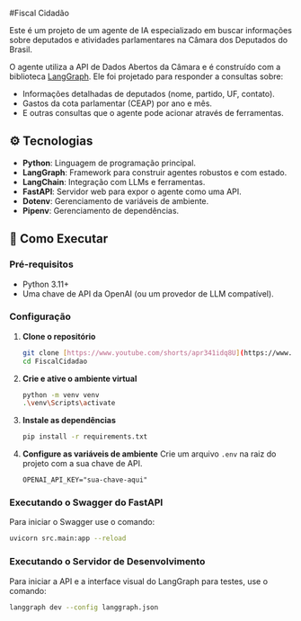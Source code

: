 #Fiscal Cidadão

Este é um projeto de um agente de IA especializado em buscar informações sobre deputados e atividades parlamentares na Câmara dos Deputados do Brasil.

O agente utiliza a API de Dados Abertos da Câmara e é construído com a biblioteca [LangGraph](https://github.com/langchain-ai/langgraph). Ele foi projetado para responder a consultas sobre:

- Informações detalhadas de deputados (nome, partido, UF, contato).
- Gastos da cota parlamentar (CEAP) por ano e mês.
- E outras consultas que o agente pode acionar através de ferramentas.

## ⚙️ Tecnologias

- **Python**: Linguagem de programação principal.
- **LangGraph**: Framework para construir agentes robustos e com estado.
- **LangChain**: Integração com LLMs e ferramentas.
- **FastAPI**: Servidor web para expor o agente como uma API.
- **Dotenv**: Gerenciamento de variáveis de ambiente.
- **Pipenv**: Gerenciamento de dependências.

## 🚀 Como Executar

### Pré-requisitos
- Python 3.11+
- Uma chave de API da OpenAI (ou um provedor de LLM compatível).

### Configuração
1.  **Clone o repositório**
    ```bash
    git clone [https://www.youtube.com/shorts/apr341idq8U](https://www.youtube.com/shorts/apr341idq8U)
    cd FiscalCidadao
    ```
2.  **Crie e ative o ambiente virtual**
    ```bash
    python -m venv venv
    .\venv\Scripts\activate
    ```
3.  **Instale as dependências**
    ```bash
    pip install -r requirements.txt
    ```
4.  **Configure as variáveis de ambiente**
    Crie um arquivo `.env` na raiz do projeto com a sua chave de API.
    ```env
    OPENAI_API_KEY="sua-chave-aqui"
    ```
### Executando o Swagger do FastAPI
Para iniciar o Swagger use o comando:
```bash
uvicorn src.main:app --reload
````
### Executando o Servidor de Desenvolvimento
Para iniciar a API e a interface visual do LangGraph para testes, use o comando:
```bash
langgraph dev --config langgraph.json

